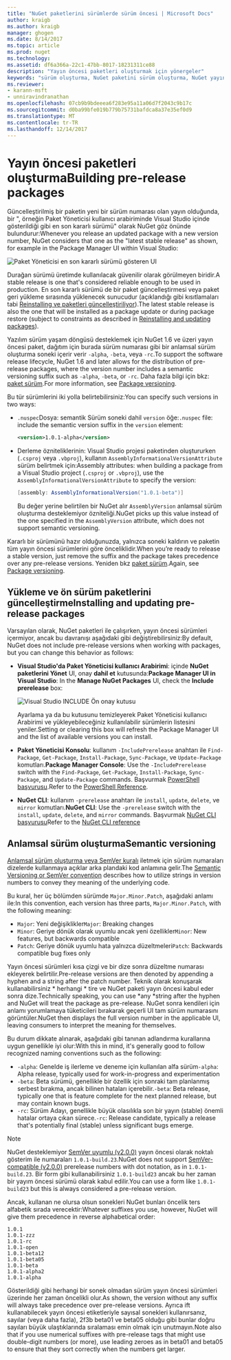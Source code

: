 ```yaml
---
title: "NuGet paketlerini sürümlerde sürüm öncesi | Microsoft Docs"
author: kraigb
ms.author: kraigb
manager: ghogen
ms.date: 8/14/2017
ms.topic: article
ms.prod: nuget
ms.technology: 
ms.assetid: df6a366a-22c1-47bb-8017-18231311ce88
description: "Yayın öncesi paketleri oluşturmak için yönergeler"
keywords: "sürüm oluşturma, NuGet paketini sürüm oluşturma, NuGet yayın öncesi sürümler, NuGet ön sürüm paketlerini, Önizleme paketi sürümleri, RC paketi sürümleri, Beta paketi sürümleri, NuGet anlamsal sürüm oluşturma"
ms.reviewer:
- karann-msft
- unniravindranathan
ms.openlocfilehash: 07cb9b9bdeeea6f283e95a11a06d7f2043c9b17c
ms.sourcegitcommit: d0ba99bfe019b779b75731bafdca8a37e35ef0d9
ms.translationtype: MT
ms.contentlocale: tr-TR
ms.lasthandoff: 12/14/2017
---
```

# <a name="building-pre-release-packages"></a><span data-ttu-id="00aef-104">Yayın öncesi paketleri oluşturma</span><span class="sxs-lookup"><span data-stu-id="00aef-104">Building pre-release packages</span></span>

<span data-ttu-id="00aef-105">Güncelleştirilmiş bir paketin yeni bir sürüm numarası olan yayın olduğunda, bir ", örneğin Paket Yöneticisi kullanıcı arabiriminde Visual Studio içinde gösterildiği gibi en son kararlı sürümü" olarak NuGet göz önünde bulundurur:</span><span class="sxs-lookup"><span data-stu-id="00aef-105">Whenever you release an updated package with a new version number, NuGet considers that one as the "latest stable release" as shown, for example in the Package Manager UI within Visual Studio:</span></span>

![Paket Yöneticisi en son kararlı sürümü gösteren UI](media/Prerelease_01-LatestStable.png)

<span data-ttu-id="00aef-107">Durağan sürümü üretimde kullanılacak güvenilir olarak görülmeyen biridir.</span><span class="sxs-lookup"><span data-stu-id="00aef-107">A stable release is one that's considered reliable enough to be used in production.</span></span> <span data-ttu-id="00aef-108">En son kararlı sürümü de bir paket güncelleştirmesi veya paket geri yükleme sırasında yüklenecek sunucudur (açıklandığı gibi kısıtlamaları tabi [Reinstalling ve paketleri güncelleştiriliyor](../consume-packages/reinstalling-and-updating-packages.md)).</span><span class="sxs-lookup"><span data-stu-id="00aef-108">The latest stable release is also the one that will be installed as a package update or during package restore (subject to constraints as described in [Reinstalling and updating packages](../consume-packages/reinstalling-and-updating-packages.md)).</span></span>

<span data-ttu-id="00aef-109">Yazılım sürüm yaşam döngüsü desteklemek için NuGet 1.6 ve üzeri yayın öncesi paket, dağıtım için burada sürüm numarası gibi bir anlamsal sürüm oluşturma soneki içerir verir `-alpha`, `-beta`, veya `-rc`.</span><span class="sxs-lookup"><span data-stu-id="00aef-109">To support the software release lifecycle, NuGet 1.6 and later allows for the distribution of pre-release packages, where the version number includes a semantic versioning suffix such as `-alpha`, `-beta`, or `-rc`.</span></span> <span data-ttu-id="00aef-110">Daha fazla bilgi için bkz: [paket sürüm](../reference/package-versioning.md#pre-release-versions).</span><span class="sxs-lookup"><span data-stu-id="00aef-110">For more information, see [Package versioning](../reference/package-versioning.md#pre-release-versions).</span></span>

<span data-ttu-id="00aef-111">Bu tür sürümlerini iki yolla belirtebilirsiniz:</span><span class="sxs-lookup"><span data-stu-id="00aef-111">You can specify such versions in two ways:</span></span>

- <span data-ttu-id="00aef-112">`.nuspec`Dosya: semantik Sürüm soneki dahil `version` öğe:</span><span class="sxs-lookup"><span data-stu-id="00aef-112">`.nuspec` file: include the semantic version suffix in the `version` element:</span></span>

    ```xml
    <version>1.0.1-alpha</version>
    ```

- <span data-ttu-id="00aef-113">Derleme özniteliklerinin: Visual Studio projesi paketinden oluştururken (`.csproj` veya `.vbproj`), kullanın `AssemblyInformationalVersionAttribute` sürüm belirtmek için:</span><span class="sxs-lookup"><span data-stu-id="00aef-113">Assembly attributes: when building a package from a Visual Studio project (`.csproj` or `.vbproj`), use the `AssemblyInformationalVersionAttribute` to specify the version:</span></span>

    ```cs
    [assembly: AssemblyInformationalVersion("1.0.1-beta")]
    ```

    <span data-ttu-id="00aef-114">Bu değer yerine belirtilen bir NuGet alır `AssemblyVersion` anlamsal sürüm oluşturma desteklemiyor özniteliği.</span><span class="sxs-lookup"><span data-stu-id="00aef-114">NuGet picks up this value instead of the one specified in the `AssemblyVersion` attribute, which does not support semantic versioning.</span></span>

<span data-ttu-id="00aef-115">Kararlı bir sürümünü hazır olduğunuzda, yalnızca soneki kaldırın ve paketin tüm yayın öncesi sürümlerini göre önceliklidir.</span><span class="sxs-lookup"><span data-stu-id="00aef-115">When you’re ready to release a stable version, just remove the suffix and the package takes precedence over any pre-release versions.</span></span> <span data-ttu-id="00aef-116">Yeniden bkz [paket sürüm](../reference/package-versioning.md#pre-release-versions).</span><span class="sxs-lookup"><span data-stu-id="00aef-116">Again, see [Package versioning](../reference/package-versioning.md#pre-release-versions).</span></span>


## <a name="installing-and-updating-pre-release-packages"></a><span data-ttu-id="00aef-117">Yükleme ve ön sürüm paketlerini güncelleştirme</span><span class="sxs-lookup"><span data-stu-id="00aef-117">Installing and updating pre-release packages</span></span>

<span data-ttu-id="00aef-118">Varsayılan olarak, NuGet paketleri ile çalışırken, yayın öncesi sürümleri içermiyor, ancak bu davranışı aşağıdaki gibi değiştirebilirsiniz:</span><span class="sxs-lookup"><span data-stu-id="00aef-118">By default, NuGet does not include pre-release versions when working with packages, but you can change this behavior as follows:</span></span>

- <span data-ttu-id="00aef-119">**Visual Studio'da Paket Yöneticisi kullanıcı Arabirimi**: içinde **NuGet paketlerini Yönet** UI, onay **dahil et** kutusunda:</span><span class="sxs-lookup"><span data-stu-id="00aef-119">**Package Manager UI in Visual Studio**: In the **Manage NuGet Packages** UI, check the **Include prerelease** box:</span></span>

    ![Visual Studio INCLUDE Ön onay kutusu](media/Prerelease_02-CheckPrerelease.png)

    <span data-ttu-id="00aef-121">Ayarlama ya da bu kutusunu temizleyerek Paket Yöneticisi kullanıcı Arabirimi ve yükleyebileceğiniz kullanılabilir sürümlerin listesini yeniler.</span><span class="sxs-lookup"><span data-stu-id="00aef-121">Setting or clearing this box will refresh the Package Manager UI and the list of available versions you can install.</span></span>

- <span data-ttu-id="00aef-122">**Paket Yöneticisi Konsolu**: kullanım `-IncludePrerelease` anahtarı ile `Find-Package`, `Get-Package`, `Install-Package`, `Sync-Package`, ve `Update-Package` komutları.</span><span class="sxs-lookup"><span data-stu-id="00aef-122">**Package Manager Console**: Use the `-IncludePrerelease` switch with the `Find-Package`, `Get-Package`, `Install-Package`, `Sync-Package`, and `Update-Package` commands.</span></span> <span data-ttu-id="00aef-123">Başvurmak [PowerShell başvurusu](../tools/powershell-reference.md).</span><span class="sxs-lookup"><span data-stu-id="00aef-123">Refer to the [PowerShell Reference](../tools/powershell-reference.md).</span></span>

- <span data-ttu-id="00aef-124">**NuGet CLI**: kullanım `-prerelease` anahtarı ile `install`, `update`, `delete`, ve `mirror` komutları.</span><span class="sxs-lookup"><span data-stu-id="00aef-124">**NuGet CLI**: Use the `-prerelease` switch with the `install`, `update`, `delete`, and `mirror` commands.</span></span> <span data-ttu-id="00aef-125">Başvurmak [NuGet CLI başvurusu](../tools/nuget-exe-cli-reference.md)</span><span class="sxs-lookup"><span data-stu-id="00aef-125">Refer to the [NuGet CLI reference](../tools/nuget-exe-cli-reference.md)</span></span>


## <a name="semantic-versioning"></a><span data-ttu-id="00aef-126">Anlamsal sürüm oluşturma</span><span class="sxs-lookup"><span data-stu-id="00aef-126">Semantic versioning</span></span>

<span data-ttu-id="00aef-127">[Anlamsal sürüm oluşturma veya SemVer kuralı](http://semver.org/spec/v1.0.0.html) iletmek için sürüm numaraları dizelerde kullanmaya açıklar arka plandaki kod anlamına gelir.</span><span class="sxs-lookup"><span data-stu-id="00aef-127">The [Semantic Versioning or SemVer convention](http://semver.org/spec/v1.0.0.html) describes how to utilize strings in version numbers to convey they meaning of the underlying code.</span></span>

<span data-ttu-id="00aef-128">Bu kural, her üç bölümden sürümde `Major.Minor.Patch`, aşağıdaki anlamı ile:</span><span class="sxs-lookup"><span data-stu-id="00aef-128">In this convention, each version has three parts, `Major.Minor.Patch`, with the following meaning:</span></span>

- <span data-ttu-id="00aef-129">`Major`: Yeni değişiklikler</span><span class="sxs-lookup"><span data-stu-id="00aef-129">`Major`: Breaking changes</span></span>
- <span data-ttu-id="00aef-130">`Minor`: Geriye dönük olarak uyumlu ancak yeni özellikler</span><span class="sxs-lookup"><span data-stu-id="00aef-130">`Minor`: New features, but backwards compatible</span></span>
- <span data-ttu-id="00aef-131">`Patch`: Geriye dönük uyumlu hata yalnızca düzeltmeleri</span><span class="sxs-lookup"><span data-stu-id="00aef-131">`Patch`: Backwards compatible bug fixes only</span></span>

<span data-ttu-id="00aef-132">Yayın öncesi sürümleri kısa çizgi ve bir dize sonra düzeltme numarası ekleyerek belirtilir.</span><span class="sxs-lookup"><span data-stu-id="00aef-132">Pre-release versions are then denoted by appending a hyphen and a string after the patch number.</span></span> <span data-ttu-id="00aef-133">Teknik olarak konuşarak kullanabilirsiniz * herhangi * tire ve NuGet paketi yayın öncesi kabul eder sonra dize.</span><span class="sxs-lookup"><span data-stu-id="00aef-133">Technically speaking, you can use *any *string after the hyphen and NuGet will treat the package as pre-release.</span></span> <span data-ttu-id="00aef-134">NuGet sonra kendileri için anlamı yorumlamaya tüketicileri bırakarak geçerli UI tam sürüm numarasını görüntüler.</span><span class="sxs-lookup"><span data-stu-id="00aef-134">NuGet then displays the full version number in the applicable UI, leaving consumers to interpret the meaning for themselves.</span></span>

<span data-ttu-id="00aef-135">Bu durum dikkate alınarak, aşağıdaki gibi tanınan adlandırma kurallarına uygun genellikle iyi olur:</span><span class="sxs-lookup"><span data-stu-id="00aef-135">With this in mind, it's generally good to follow recognized naming conventions such as the following:</span></span>

- <span data-ttu-id="00aef-136">`-alpha`: Genelde iş ilerleme ve deneme için kullanılan alfa sürüm</span><span class="sxs-lookup"><span data-stu-id="00aef-136">`-alpha`: Alpha release, typically used for work-in-progress and experimentation</span></span>
- <span data-ttu-id="00aef-137">`-beta`: Beta sürümü, genellikle bir özellik için sonraki tam planlanmış serbest bırakma, ancak bilinen hataları içerebilir.</span><span class="sxs-lookup"><span data-stu-id="00aef-137">`-beta`: Beta release, typically one that is feature complete for the next planned release, but may contain known bugs.</span></span>
- <span data-ttu-id="00aef-138">`-rc`: Sürüm Adayı, genellikle büyük olasılıkla son bir yayın (stable) önemli hatalar ortaya çıkan sürece.</span><span class="sxs-lookup"><span data-stu-id="00aef-138">`-rc`: Release candidate, typically a release that's potentially final (stable) unless significant bugs emerge.</span></span>

> [!Note]
> <span data-ttu-id="00aef-139">NuGet desteklemiyor [SemVer uyumlu (v2.0.0)](http://semver.org/spec/v2.0.0.html) yayın öncesi olarak noktalı gösterim ile numaraları `1.0.1-build.23`.</span><span class="sxs-lookup"><span data-stu-id="00aef-139">NuGet does not support [SemVer-compatible (v2.0.0)](http://semver.org/spec/v2.0.0.html) prerelease numbers with dot notation, as in `1.0.1-build.23`.</span></span> <span data-ttu-id="00aef-140">Bir form gibi kullanabilirsiniz `1.0.1-build23` ancak bu her zaman bir yayım öncesi sürümü olarak kabul edilir.</span><span class="sxs-lookup"><span data-stu-id="00aef-140">You can use a form like `1.0.1-build23` but this is always considered a pre-release version.</span></span>

<span data-ttu-id="00aef-141">Ancak, kullanan ne olursa olsun sonekleri NuGet bunları öncelik ters alfabetik sırada verecektir:</span><span class="sxs-lookup"><span data-stu-id="00aef-141">Whatever suffixes you use, however, NuGet will give them precedence in reverse alphabetical order:</span></span>

```
1.0.1
1.0.1-zzz
1.0.1-rc
1.0.1-open
1.0.1-beta12
1.0.1-beta05
1.0.1-beta
1.0.1-alpha2
1.0.1-alpha
```

<span data-ttu-id="00aef-142">Gösterildiği gibi herhangi bir sonek olmadan sürüm yayın öncesi sürümleri üzerinde her zaman öncelikli olur.</span><span class="sxs-lookup"><span data-stu-id="00aef-142">As shown, the version without any suffix will always take precedence over pre-release versions.</span></span> <span data-ttu-id="00aef-143">Ayrıca ift kullanabilecek yayın öncesi etiketleriyle sayısal sonekleri kullanırsanız, sayılar (veya daha fazla), 2f3b beta01 ve beta05 olduğu gibi bunlar doğru sayıları büyük ulaştıklarında sıralaması emin olmak için unutmayın.</span><span class="sxs-lookup"><span data-stu-id="00aef-143">Note also that if you use numerical suffixes with pre-release tags that might use double-digit numbers (or more), use leading zeroes as in beta01 and beta05 to ensure that they sort correctly when the numbers get larger.</span></span>
